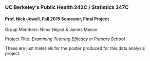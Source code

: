 ### UC Berkeley's Public Health 242C / Statistics 247C
#### Prof. Nick Jewell, Fall 2015 Semester, Final Project

Group Members: Nima Hejazi & James Mason

Project Title: _Examining Tutoring Efficacy in Primary School_

These are just materials for the poster produced for this data analysis project.
